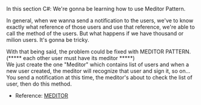 In this section C#:
We're gonna be learning how to use Meditor Pattern.

In general, when we wanna send a notification to the users, we've to know exactly what reference of those users and use that reference, we're able to call the method of the users. But what happens if we have thousand or milion users. It's gonna be tricky.

With that being said, the problem could be fixed with MEDITOR PATTERN.
<br/>
(***** each other user must have its meditor *****)
<br/>
We just create the one "Meditor" which contains list of users and when a new user created, the meditor will recognize that user and sign it, so on... You send a notification at this time, the meditor's about to check the list of user, then do this method.

- Reference: <a href="https://www.google.com/" target="_blank">MEDITOR</a>
